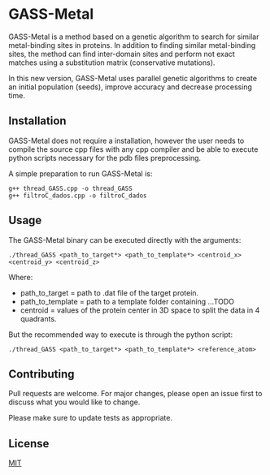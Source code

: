 # GASS-Metal

GASS-Metal is a method based on a genetic algorithm to search for similar metal-binding sites in proteins. In addition to finding similar metal-binding sites, the method can find inter-domain sites and perform not exact matches using a substitution matrix (conservative mutations).

In this new version, GASS-Metal uses parallel genetic algorithms to create an initial population (seeds), improve accuracy and decrease processing time. 

## Installation


GASS-Metal does not require a installation, however the user needs to compile the source cpp files with any cpp compiler and be able to execute python scripts necessary for the pdb files preprocessing.

A simple preparation to run GASS-Metal is:
```shell
g++ thread_GASS.cpp -o thread_GASS
g++ filtroC_dados.cpp -o filtroC_dados
```


## Usage

The GASS-Metal binary can be executed directly with the arguments:
```shell
./thread_GASS <path_to_target*> <path_to_template*> <centroid_x> <centroid_y> <centroid_z>
```
Where: 

+ path_to_target = path to .dat file of the target protein.
+ path_to_template = path to a template folder containing ...TODO
+ centroid = values of the protein center in 3D space to split the data in 4 quadrants.

But the recommended way to execute is through the python script: 

```shell
./thread_GASS <path_to_target*> <path_to_template*> <reference_atom> 
```

## Contributing
Pull requests are welcome. For major changes, please open an issue first to discuss what you would like to change.

Please make sure to update tests as appropriate.

## License
[MIT](https://choosealicense.com/licenses/mit/)